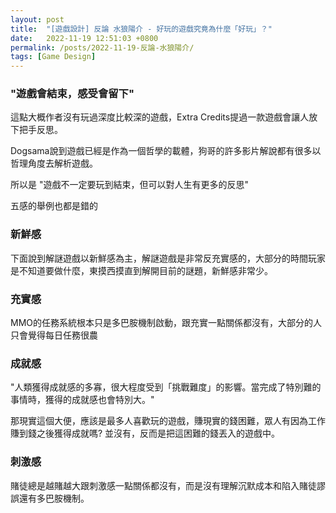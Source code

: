 ```yaml
---
layout: post
title:  "[遊戲設計] 反論 水狼陽介 - 好玩的遊戲究竟為什麼「好玩」？"
date:   2022-11-19 12:51:03 +0800
permalink: /posts/2022-11-19-反論-水狼陽介/
tags: [Game Design]
---
```


### "遊戲會結束，感受會留下"

這點大概作者沒有玩過深度比較深的遊戲，Extra Credits提過一款遊戲會讓人放下把手反思。

Dogsama說到遊戲已經是作為一個哲學的載體，狗哥的許多影片解說都有很多以哲理角度去解析遊戲。

所以是 "遊戲不一定要玩到結束，但可以對人生有更多的反思"

五感的舉例也都是錯的

### 新鮮感

下面說到解謎遊戲以新鮮感為主，解謎遊戲是非常反充實感的，大部分的時間玩家是不知道要做什麼，東摸西摸直到解開目前的謎題，新鮮感非常少。

### 充實感

MMO的任務系統根本只是多巴胺機制啟動，跟充實一點關係都沒有，大部分的人只會覺得每日任務很農

### 成就感

"人類獲得成就感的多寡，很大程度受到「挑戰難度」的影響。當完成了特別難的事情時，獲得的成就感也會特別大。"

那現實這個大便，應該是最多人喜歡玩的遊戲，賺現實的錢困難，眾人有因為工作賺到錢之後獲得成就嗎? 並沒有，反而是把這困難的錢丟入的遊戲中。

### 刺激感

賭徒總是越賭越大跟刺激感一點關係都沒有，而是沒有理解沉默成本和陷入賭徒謬誤還有多巴胺機制。